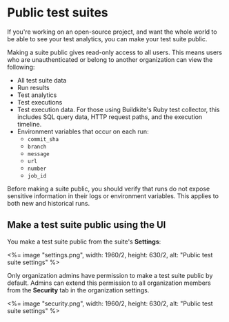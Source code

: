 # Public test suites

If you're working on an open-source project, and want the whole world to be able to see your test analytics, you can make your test suite public.

Making a suite public gives read-only access to all users. This means users who are unauthenticated or belong to another organization can view the following:

- All test suite data
- Run results
- Test analytics
- Test executions
- Test execution data. For those using Buildkite's Ruby test collector, this includes SQL query data, HTTP request paths, and the execution timeline.
- Environment variables that occur on each run:
    * `commit_sha`
    * `branch`
    * `message`
    * `url`
    * `number`
    * `job_id`

Before making a suite public, you should verify that runs do not expose sensitive information in their logs or environment variables. This applies to both new and historical runs.

## Make a test suite public using the UI

You make a test suite public from the suite's **Settings**:

<%= image "settings.png", width: 1960/2, height: 630/2, alt: "Public test suite settings" %>

Only organization admins have permission to make a test suite public by default. Admins can extend this permission to all organization members from the **Security** tab in the organization settings.

<%= image "security.png", width: 1960/2, height: 630/2, alt: "Public test suite settings" %>

